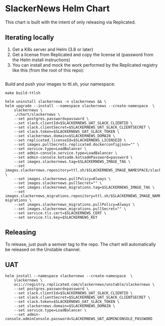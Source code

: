 # SlackerNews Helm Chart

This chart is built with the intent of only releasing via Replicated.

## Iterating locally

1. Get a K8s server and Helm (3.8 or later)
2. Get a license from Replicated and copy the license id (password from the Helm install instructions)
3. You can install and mock the work performed by the Replicated registry like this (from the root of this repo):

```

```

Build and push your images to ttl.sh, your namespace:
```
make build-ttlsh
```

```
helm uninstall slackernews -n slackernews && \
helm upgrade --install --namespace slackernews --create-namespace  \
    slackernews \
    ./chart/slackernews \
    --set postgres.password=password \
    --set slack.clientId=$SLACKERNEWS_UAT_SLACK_CLIENTID \
    --set slack.clientSecret=$SLACKERNEWS_UAT_SLACK_CLIENTSECRET \
    --set slack.token=$SLACKERNEWS_UAT_SLACK_TOKEN \
    --set slackernews.domain=$SLACKERNEWS_DOMAIN \
    --set replicated.licenseId=$SLACKERNEWS_LICENSEID \
    --set images.pullSecrets.replicated.dockerconfigjson="" \
    --set service.type=LoadBalancer \
    --set admin-console.service.type=LoadBalancer \
    --set admin-console.kotsadm.kotsadmPassword=password \
    --set images.slackernews.tag=$SLACKERNEWS_IMAGE_TAG \
    --set images.slackernews.repository=ttl.sh/$SLACKERNEWS_IMAGE_NAMESPACE/slackernews \
    --set images.slackernews.pullPolicy=Always \
    --set images.slackernews.pullSecret="" \
    --set images.slackernews_migrations.tag=$SLACKERNEWS_IMAGE_TAG \
    --set images.slackernews_migrations.repository=ttl.sh/$SLACKERNEWS_IMAGE_NAMESPACE/slackernews-migrations \
    --set images.slackernews_migrations.pullPolicy=Always \
    --set images.slackernews_migrations.pullSecret="" \
    --set service.tls.cert=$SLACKERNEWS_CERT \
    --set service.tls.key=$SLACKERNEWS_KEY
```

## Releasing

To release, just push a semver tag to the repo. The chart will automatically be released on the Unstable channel.

## UAT

```
helm install --namespace slackernews --create-namespace  \
    slackernews \
    oci://registry.replicated.com/slackernews/unstable/slackernews \
    --set postgres.password=password \
    --set slack.clientId=$SLACKERNEWS_UAT_SLACK_CLIENTID \
    --set slack.clientSecret=$SLACKERNEWS_UAT_SLACK_CLIENTSECRET \
    --set slack.token=$SLACKERNEWS_UAT_SLACK_TOKEN \
    --set slackernews.domain=$SLACKERNEWS_DOMAIN \
    --set service.type=LoadBalancer \
    --set admin-console.adminConsole.password=SLACKERNEWS_UAT_ADMINCONSOLE_PASSWORD 
```

